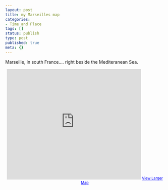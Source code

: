 ```yaml
---
layout: post
title: my Marseilles map
categories:
- Time and Place
tags: []
status: publish
type: post
published: true
meta: {}
---
```

Marseille, in south France.... right beside the Mediteranean Sea.

<p align="center"><iframe height="350" scrolling="no" width="425" frameBorder="0" src="http://maps.google.com/maps?q=http:%2F%2Fbbs.keyhole.com%2Fubb%2Fdownload.php%3FNumber%3D1156542&amp;t=k&amp;om=1&amp;ie=UTF8&amp;ll=43.293904,5.374603&amp;spn=0.020111,0.038043&amp;output=embed&amp;s=AARTsJpCtMIj5tcok2m6eSmK071emXtUSg" marginHeight="0" marginWidth="0"></iframe>
<small><a href="http://maps.google.com/maps?q=http:%2F%2Fbbs.keyhole.com%2Fubb%2Fdownload.php%3FNumber%3D1156542&amp;t=k&amp;om=1&amp;ie=UTF8&amp;ll=43.293904,5.374603&amp;spn=0.020111,0.038043&amp;source=embed" style="color: #0000ff; text-align: left">View Larger Map</a></small>

